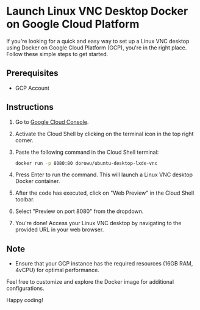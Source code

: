 # Launch Linux VNC Desktop Docker on Google Cloud Platform

If you're looking for a quick and easy way to set up a Linux VNC desktop using Docker on Google Cloud Platform (GCP), you're in the right place. Follow these simple steps to get started.

## Prerequisites

- GCP Account

## Instructions

1. Go to [Google Cloud Console](https://console.cloud.google.com/).

2. Activate the Cloud Shell by clicking on the terminal icon in the top right corner.

3. Paste the following command in the Cloud Shell terminal:

    ```bash
    docker run -p 8080:80 dorowu/ubuntu-desktop-lxde-vnc
    ```

4. Press Enter to run the command. This will launch a Linux VNC desktop Docker container.

5. After the code has executed, click on "Web Preview" in the Cloud Shell toolbar.

6. Select "Preview on port 8080" from the dropdown.

7. You're done! Access your Linux VNC desktop by navigating to the provided URL in your web browser.

## Note

- Ensure that your GCP instance has the required resources (16GB RAM, 4vCPU) for optimal performance.

Feel free to customize and explore the Docker image for additional configurations.

Happy coding!
